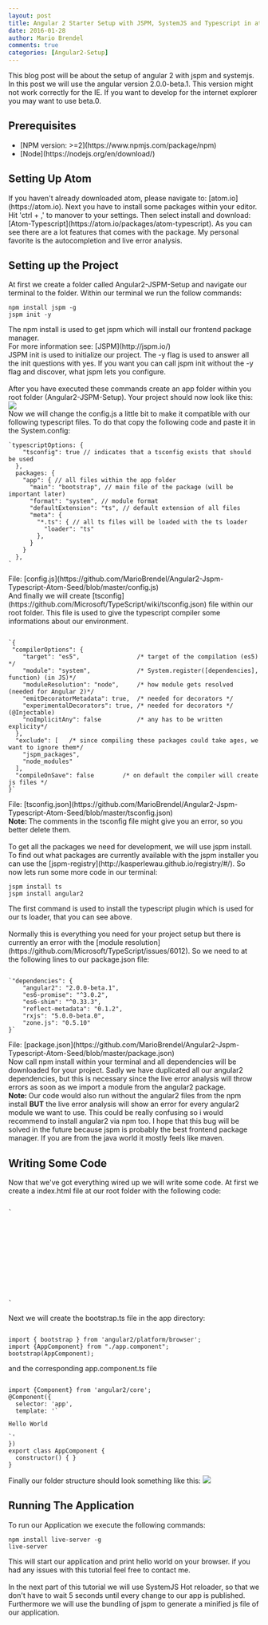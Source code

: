 ```yaml
---
layout: post
title: Angular 2 Starter Setup with JSPM, SystemJS and Typescript in atom (Part 1)
date: 2016-01-28
author: Mario Brendel
comments: true
categories: [Angular2-Setup]
---
```

This blog post will be about the setup of angular 2 with jspm and systemjs. In this post we will use the angular version 2.0.0-beta.1. This version might not work correctly for the IE. If you want to develop for the internet explorer you may want to use beta.0.
<h2>Prerequisites</h2>
<ul>
  <li>[NPM version: >=2](https://www.npmjs.com/package/npm)</li>
  <li>[Node](https://nodejs.org/en/download/)</li>
</ul>
<h2>Setting Up Atom</h2>
If you haven't already downloaded atom, please navigate to: [atom.io](https://atom.io). Next you have to install some packages within your editor. Hit 'ctrl + ,' to manover to your settings. Then select install and download: [Atom-Typescript](https://atom.io/packages/atom-typescript). As you can see there are a lot features that comes with the package. My personal favorite is the autocompletion and live error analysis.
<h2>Setting up the Project</h2>
At first we create a folder called Angular2-JSPM-Setup and navigate our terminal to the folder. Within our terminal we run the follow commands:
<br /><pre><code>npm install jspm -g<br />jspm init -y</pre></code>
The npm install is used to get jspm which will install our frontend package manager.<br /> For more information see: [JSPM](http://jspm.io/)
<br />JSPM init is used to initialize our project. The -y flag is used to answer all the init questions with yes. If you want you can call jspm init without the -y flag and discover, what jspm lets you configure.</pre><br /><br />
After you have executed these commands create an app folder within you root folder (Angular2-JSPM-Setup). Your project should now look like this: <img src="../../../../../public/images/2016-01-28-Setup/Setup_after_JSPMInit.PNG">
<br/>
Now we will change the config.js a little bit to make it compatible with our following typescript files. To do that copy the following code and paste it  in the System.config:
<pre><code>`typescriptOptions: {
    "tsconfig": true // indicates that a tsconfig exists that should be used
  },
  packages: {
    "app": { // all files within the app folder
      "main": "bootstrap", // main file of the package (will be important later)
      "format": "system", // module format
      "defaultExtension": "ts", // default extension of all files
      "meta": {
        "*.ts": { // all ts files will be loaded with the ts loader
          "loader": "ts"
        },
      }
    }
  },
`
</pre></code>
File: [config.js](https://github.com/MarioBrendel/Angular2-Jspm-Typescript-Atom-Seed/blob/master/config.js)<br/>
And finally we will create [tsconfig](https://github.com/Microsoft/TypeScript/wiki/tsconfig.json) file within our root folder. This file is used to give the typescript compiler some informations about our environment.
<pre><code>
`{
 "compilerOptions": {
    "target": "es5",                /* target of the compilation (es5) */
    "module": "system",             /* System.register([dependencies], function) (in JS)*/
    "moduleResolution": "node",     /* how module gets resolved (needed for Angular 2)*/
    "emitDecoratorMetadata": true,  /* needed for decorators */
    "experimentalDecorators": true, /* needed for decorators */ (@Injectable)
    "noImplicitAny": false          /* any has to be written explicity*/
  },
  "exclude": [   /* since compiling these packages could take ages, we want to ignore them*/
    "jspm_packages",
    "node_modules"
  ],
  "compileOnSave": false        /* on default the compiler will create js files */
}`
</pre></code>
File: [tsconfig.json](https://github.com/MarioBrendel/Angular2-Jspm-Typescript-Atom-Seed/blob/master/tsconfig.json)<br/>
<b>Note: </b>The comments in the tsconfig file might give you an error, so you better delete them.
<br/><br/>To get all the packages we need for development, we will use jspm install. To find out what packages are currently available with the jspm installer you can use the [jspm-registry](http://kasperlewau.github.io/registry/#/). So now lets run some more code in our terminal:
<pre><code>jspm install ts <br/>jspm install angular2</pre></code>
The first command is used to install the typescript plugin which is used for our ts loader, that you can see above.
<br/><br/>
Normally this is everything you need for your project setup but there is currently an error with the [module resolution](https://github.com/Microsoft/TypeScript/issues/6012). So we need to at the following lines to our package.json file:
<pre><code>
`"dependencies": {
    "angular2": "2.0.0-beta.1",
    "es6-promise": "^3.0.2",
    "es6-shim": "^0.33.3",
    "reflect-metadata": "0.1.2",
    "rxjs": "5.0.0-beta.0",
    "zone.js": "0.5.10"
}`
</pre></code>
File: [package.json](https://github.com/MarioBrendel/Angular2-Jspm-Typescript-Atom-Seed/blob/master/package.json)<br/>
Now call npm install within your terminal and all dependencies will be downloaded for your project. Sadly we have duplicated all our angular2 dependencies, but this is necessary since the live error analysis will throw errors as soon as we import a module from the angular2 package.
<br/><b>Note: </b>Our code would also run without the angular2 files from the npm install <b>BUT</b> the live error analysis will show an error for every angular2 module we want to use. This could be really confusing so i would recommend to install angular2 via npm too. I hope that this bug will be solved in the future because jspm is probably the best frontend package manager. If you are from the java world it mostly feels like maven.
<h2>Writing Some Code</h2>
Now that we've got everything wired up we will write some code. At first we create a index.html file at our root folder with the following code:
<pre><code>
`<!doctype html>
<html>
<head>
  <title>My First Angular2 App</title>
  <script src="node_modules/angular2/bundles/angular2-polyfills.min.js"></script>
  <script src="jspm_packages/system.js"></script>
  <script src="config.js"></script>
</head>
<body>
  <!-- this will be our entry component for the application -->
  <app></app>
  <script>
    System.import('app').then(null, console.error.bind(console));
  </script>
</body>
</html>`
</pre></code>
Next we will create the bootstrap.ts file in the app directory:
<pre><code>
import { bootstrap } from 'angular2/platform/browser';
import {AppComponent} from "./app.component";
bootstrap(AppComponent);
</pre></code>
and the corresponding app.component.ts file
<pre><code>
import {Component} from 'angular2/core';
@Component({
  selector: 'app',
  template: '`<p>Hello World</p>`'
})
export class AppComponent {
  constructor() { }
}
</pre></code>
Finally our folder structure should look something like this:
<img src="../../../../../public/images/2016-01-28-Setup/Setup_final(part 1).PNG">
<h2>Running The Application</h2>
To run our Application we execute the following commands:
<pre><code>npm install live-server -g <br/>live-server</pre></code>
This will start our application and print hello world on your browser. if you had any issues with this tutorial feel free to contact me.
<br/></br>In the next part of this tutorial we will use SystemJS Hot reloader, so that we don't have to wait 5 seconds until every change to our app is published. Furthermore we will use the bundling of jspm to generate a minified js file of our application.
